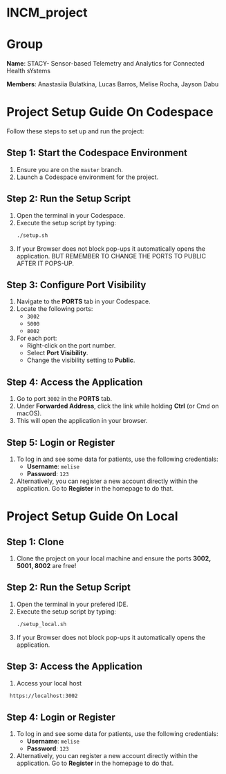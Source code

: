 # INCM_project

# Group

**Name**: STACY- Sensor-based Telemetry and Analytics for Connected Health sYstems

**Members**: Anastasiia Bulatkina, Lucas Barros, Melise Rocha, Jayson Dabu
# Project Setup Guide On Codespace

Follow these steps to set up and run the project:

## Step 1: Start the Codespace Environment
1. Ensure you are on the `master` branch.
2. Launch a Codespace environment for the project.

## Step 2: Run the Setup Script
1. Open the terminal in your Codespace.
2. Execute the setup script by typing:
   ```bash
   ./setup.sh
   ```
3. If your Browser does not block pop-ups it automatically opens the application. BUT REMEMBER TO CHANGE THE PORTS TO PUBLIC AFTER IT POPS-UP.
   
## Step 3: Configure Port Visibility
1. Navigate to the **PORTS** tab in your Codespace.
2. Locate the following ports:
   - `3002`
   - `5000`
   - `8002`
3. For each port:
   - Right-click on the port number.
   - Select **Port Visibility**.
   - Change the visibility setting to **Public**.

## Step 4: Access the Application
1. Go to port `3002` in the **PORTS** tab.
2. Under **Forwarded Address**, click the link while holding **Ctrl** (or Cmd on macOS).
3. This will open the application in your browser.

## Step 5: Login or Register
1. To log in and see some data for patients, use the following credentials:
   - **Username**: `melise`
   - **Password**: `123`
2. Alternatively, you can register a new account directly within the application. Go to **Register** in the homepage to do that.


# Project Setup Guide On Local

## Step 1: Clone
1. Clone the project on your local machine and ensure the ports **3002, 5001, 8002** are free!

## Step 2: Run the Setup Script
1. Open the terminal in your prefered IDE.
2. Execute the setup script by typing:
   ```bash
   ./setup_local.sh
   ```
3. If your Browser does not block pop-ups it automatically opens the application.

## Step 3: Access the Application

1. Access your local host

  ```bash
   https://localhost:3002

   ```

## Step 4: Login or Register
1. To log in and see some data for patients, use the following credentials:
   - **Username**: `melise`
   - **Password**: `123`
2. Alternatively, you can register a new account directly within the application. Go to **Register** in the homepage to do that.


